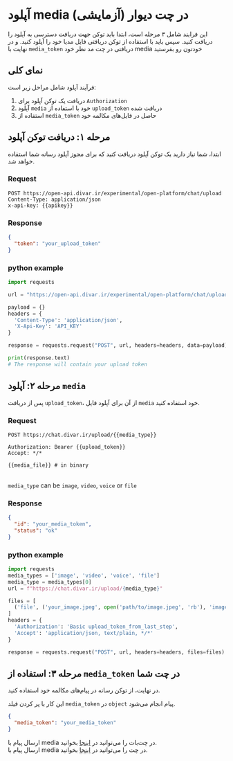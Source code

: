 # آپلود media در چت دیوار (آزمایشی)

این فرایند شامل ۳ مرحله است، ابتدا باید توکن جهت دریافت دسترسی به آپلود را دریافت کنید.
سپس باید با استفاده از توکن دریافتی فایل مدیا خود را آپلود کنید.
و در نهایت با `media_token` دریافتی در چت مد نظر خود media خودتون رو بفرستید
## نمای کلی

فرآیند آپلود شامل مراحل زیر است:

1. دریافت یک توکن آپلود برای `Authorization`
2. آپلود `media` خود با استفاده از `upload_token` دریافت شده
3. استفاده از `media_token` حاصل در فایل‌های مکالمه خود

## مرحله ۱: دریافت توکن آپلود

ابتدا، شما نیاز دارید یک توکن آپلود دریافت کنید که برای مجوز آپلود رسانه شما استفاده خواهد شد.

### Request
    
```http request
POST https://open-api.divar.ir/experimental/open-platform/chat/upload
Content-Type: application/json
x-api-key: {{apikey}}
```

### Response

```json
{
  "token": "your_upload_token"
}
```

### python example
```python
import requests

url = "https://open-api.divar.ir/experimental/open-platform/chat/upload"

payload = {}
headers = {
  'Content-Type': 'application/json',
  'X-Api-Key': 'API_KEY'
}

response = requests.request("POST", url, headers=headers, data=payload)

print(response.text)
# The response will contain your upload token
```

## مرحله ۲: آپلود `media`
پس از دریافت `upload_token`، از آن برای آپلود فایل `media` خود استفاده کنید.


### Request

```http request
POST https://chat.divar.ir/upload/{{media_type}}
```
```header
Authorization: Bearer {{upload_token}}
Accept: */*
```
```body
{{media_file}} # in binary
```
<br>`media_type` can be `image`, `video`, `voice` or `file`

### Response

```json
{
  "id": "your_media_token",
  "status": "ok"
}
```

### python example
```python
import requests
media_types = ['image', 'video', 'voice', 'file']
media_type = media_types[0]
url = f"https://chat.divar.ir/upload/{media_type}"

files = [
  ('file', ('your_image.jpeg', open('path/to/image.jpeg', 'rb'), 'image/jpeg'))
]
headers = {
  'Authorization': 'Basic upload_token_from_last_step',
  'Accept': 'application/json, text/plain, */*'
}

response = requests.request("POST", url, headers=headers, files=files)
```

## مرحله ۳: استفاده از `media_token` در چت شما

در نهایت، از توکن رسانه در پیام‌های مکالمه خود استفاده کنید.

این کار با پر کردن فیلد `media_token` در `object` پیام انجام می‌شود.




```json
{
  "media_token": "your_media_token"
}
```

ارسال پیام با media در چت‌بات را می‌توانید در [اینجا][راهنما » چت‌بات] بخوانید.
<br>
ارسال پیام با media در چت را می‌توانید در [اینجا][چت»ارسال پیام] بخوانید.

[راهنما » چت‌بات]: /chat/chatbot_conversations.md
[چت»ارسال پیام]: /chat/users_conversations.md
